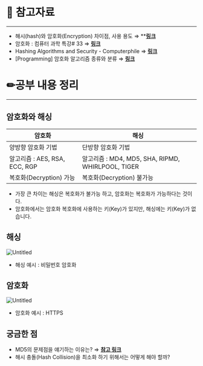 # 🔗 참고자료

---

- 해시(hash)와 암호화(Encryption) 차이점, 사용 용도 ⇒ ****[링크](https://jeong-pro.tistory.com/92)**
- 암호화 : 컴퓨터 과학 특강# 33 ⇒ [**링크**](https://www.youtube.com/watch?v=jhXCTbFnK8o&list=PL8dPuuaLjXtNlUrzyH5r6jN9ulIgZBpdo&index=34&ab_channel=CrashCourse)
- Hashing Algorithms and Security - Computerphile ⇒ [**링크**](https://www.youtube.com/watch?v=b4b8ktEV4Bg&ab_channel=Computerphile)
- [Programming] 암호화 알고리즘 종류와 분류 ⇒ [**링크**](https://velog.io/@inyong_pang/Programming-%EC%95%94%ED%98%B8%ED%99%94-%EC%95%8C%EA%B3%A0%EB%A6%AC%EC%A6%98-%EC%A2%85%EB%A5%98%EC%99%80-%EB%B6%84%EB%A5%98)

# ✏공부 내용 정리

---

## 암호화와 해싱

| 암호화 | 해싱 |
| --- | --- |
| 양방향 암호화 기법 | 단방향 암호화 기법 |
| 알고리즘 : AES, RSA, ECC, RGP | 알고리즘 :  MD4, MD5, SHA, RIPMD, WHIRLPOOL, TIGER |
| 복호화(Decryption) 가능 | 복호화(Decryption) 불가능 |
- 가장 큰 차이는 해싱은 복호화가 불가능 하고,
  암호화는 복호화가 가능하다는 것이다.
- 암호화에서는 암호화 복호화에 사용하는 키(Key)가 있지만,
  해싱에는 키(Key)가 없습니다.

## 해싱

![Untitled](https://s3.us-west-2.amazonaws.com/secure.notion-static.com/a7b64308-824c-4278-9f2e-704206f279e0/Untitled.png?X-Amz-Algorithm=AWS4-HMAC-SHA256&X-Amz-Content-Sha256=UNSIGNED-PAYLOAD&X-Amz-Credential=AKIAT73L2G45EIPT3X45%2F20230322%2Fus-west-2%2Fs3%2Faws4_request&X-Amz-Date=20230322T035148Z&X-Amz-Expires=86400&X-Amz-Signature=1211c85cea2c518225b053665966179caf307bff1f6ed15887cb1194b406f38d&X-Amz-SignedHeaders=host&response-content-disposition=filename%3D%22Untitled.png%22&x-id=GetObject)

- 해싱 예시 :  비밀번호 암호화

## 암호화

![Untitled](https://s3.us-west-2.amazonaws.com/secure.notion-static.com/f97917fd-4376-4736-8fdc-2c977463eb9e/Untitled.png?X-Amz-Algorithm=AWS4-HMAC-SHA256&X-Amz-Content-Sha256=UNSIGNED-PAYLOAD&X-Amz-Credential=AKIAT73L2G45EIPT3X45%2F20230322%2Fus-west-2%2Fs3%2Faws4_request&X-Amz-Date=20230322T035134Z&X-Amz-Expires=86400&X-Amz-Signature=65ef120978ebe877f42385d6adc8301273634d833c6adbb4caa4cdfd37e840cf&X-Amz-SignedHeaders=host&response-content-disposition=filename%3D%22Untitled.png%22&x-id=GetObject)


- 암호화 예시 : HTTPS

## 궁금한 점

- MD5의 문제점을 얘기하는 이유는? ⇒ [**참고 링크**](https://www.crocus.co.kr/1382)
- 해시 충돌(Hash Collision)을 최소화 하기 위해서는 어떻게 해야 할까?